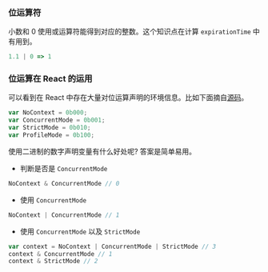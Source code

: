 ### 位运算符

小数和 0 使用或运算符能得到对应的整数。这个知识点在计算 `expirationTime` 中有用到。

```js
1.1 | 0 => 1
```

### 位运算在 React 的运用

可以看到在 React 中存在大量对位运算声明的环境信息。比如下面摘自[源码](https://github.com/MuYunyun/react/blob/bf8c904110dfd4ba6870a952e3291d78136308cb/packages/react-reconciler/src/ReactTypeOfMode.js#L12-L15)。

```js
var NoContext = 0b000;
var ConcurrentMode = 0b001;
var StrictMode = 0b010;
var ProfileMode = 0b100;
```

使用二进制的数字声明变量有什么好处呢? 答案是简单易用。

* 判断是否是 `ConcurrentMode`

```js
NoContext & ConcurrentMode // 0
```

* 使用 `ConcurrentMode`

```js
NoContext | ConcurrentMode // 1
```

* 使用 `ConcurrentMode` 以及 `StrictMode`

```js
var context = NoContext | ConcurrentMode | StrictMode // 3
context & ConcurrentMode // 1
context & StrictMode // 2
```